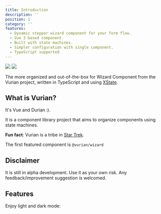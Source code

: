```yaml
---
title: Introduction
description: ''
position: 1
category: ''
features:
  - Dynamic stepper wizard component for your form flow.
  - Vue 3 based component.
  - Built with state machines.
  - Simpler configuration with single component.
  - TypeScript supported
---
```


<img src="/preview.png" class="light-img">
<img src="/preview.png" class="dark-img">

The more organized and out-of-the-box for Wizard Component from the Vurian project, written in TypeScript and using [XState](https://xstate.js.org).

## What is Vurian?

It's Vue and Durian :).

It is a component library project that aims to organize components using state machines. 

**Fun fact**: Vurian is a tribe in [Star Trek](https://memory-beta.fandom.com/wiki/Vurian).

The first featured component is `@vurian/wizard`

## Disclaimer

It is still in alpha development. Use it as your own risk. Any feedback/improvement suggestion is welcomed.

## Features

<list :items="features"></list>

<p class="flex items-center">Enjoy light and dark mode:&nbsp;<app-color-switcher class="inline-flex ml-2"></app-color-switcher></p>
